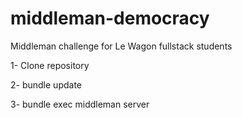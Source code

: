 # middleman-democracy
Middleman challenge for Le Wagon fullstack students

1- Clone repository

2- bundle update

3- bundle exec middleman server
